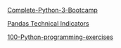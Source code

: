 
[Complete-Python-3-Bootcamp](https://github.com/Pierian-Data/Complete-Python-3-Bootcamp)

[Pandas Technical Indicators](https://github.com/Crypto-toolbox/pandas-technical-indicators)


[100-Python-programming-exercises](https://github.com/zhiwehu/Python-programming-exercises/blob/master/100+%20Python%20challenging%20programming%20exercises.txt)
